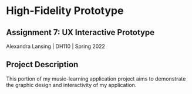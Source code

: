 # High-Fidelity Prototype

## Assignment 7: UX Interactive Prototype
Alexandra Lansing | DH110 | Spring 2022

## Project Description
This portion of my music-learning application project aims to demonstrate the graphic design and interactivity
of my application.
